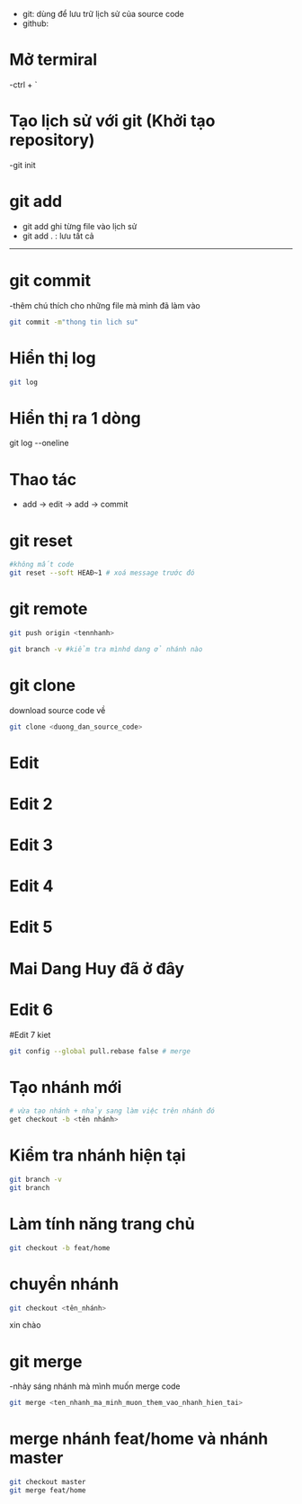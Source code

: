 - git: dùng để lưu trữ lịch sử của source code
- github: 
# Mở termiral
-ctrl + `
# Tạo lịch sử với git (Khởi tạo repository)
-git init
# git add 
- git add <tenfile> ghi từng file vào lịch sử
- git add . : lưu tất cả
----------------
# git commit
-thêm chú thích cho những file mà mình đã làm vào
```bash
git commit -m"thong tin lich su"
```
# Hiển thị log
```bash
git log
```
# Hiển thị ra 1 dòng 
git log --oneline 

# Thao tác
- add -> edit -> add -> commit

# git reset
```bash
#không mất code
git reset --soft HEAĐ~1 # xoá message trước đó
```

# git remote 
```bash
git push origin <tennhanh>
```
```bash
git branch -v #kiểm tra mìnhd dang ở nhánh nào
```


# git clone
download source code về
```bash
git clone <duong_dan_source_code>
```
# Edit
# Edit 2
# Edit 3
# Edit 4
# Edit 5
# Mai Dang Huy đã ở đây
# Edit 6
#Edit 7 kiet
```bash
git config --global pull.rebase false # merge
```

# Tạo nhánh mới
```bash
# vừa tạo nhánh + nhảy sang làm việc trên nhánh đó
get checkout -b <tên nhánh>
```
# Kiểm tra nhánh hiện tại
```bash
git branch -v 
git branch
```

# Làm tính năng trang chủ
```bash
git checkout -b feat/home
```

# chuyển nhánh
```bash
git checkout <tên_nhánh>
```

xin chào

# git merge 
-nhảy sáng nhánh mà mình muốn merge code
```bash
git merge <ten_nhanh_ma_minh_muon_them_vao_nhanh_hien_tai>
```

# merge nhánh feat/home và nhánh master
```bash
git checkout master
git merge feat/home
```